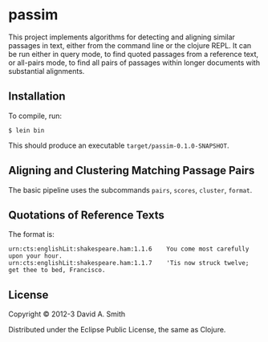# passim

This project implements algorithms for detecting and aligning similar
passages in text, either from the command line or the clojure REPL.
It can be run either in query mode, to find quoted passages from a
reference text, or all-pairs mode, to find all pairs of passages
within longer documents with substantial alignments.

## Installation

To compile, run:

    $ lein bin

This should produce an executable `target/passim-0.1.0-SNAPSHOT`.

## Aligning and Clustering Matching Passage Pairs

The basic pipeline uses the subcommands `pairs`, `scores`, `cluster`,
`format`.

## Quotations of Reference Texts

The format is:

	urn:cts:englishLit:shakespeare.ham:1.1.6	You come most carefully upon your hour.
	urn:cts:englishLit:shakespeare.ham:1.1.7	'Tis now struck twelve; get thee to bed, Francisco.

## License

Copyright © 2012-3 David A. Smith

Distributed under the Eclipse Public License, the same as Clojure.
